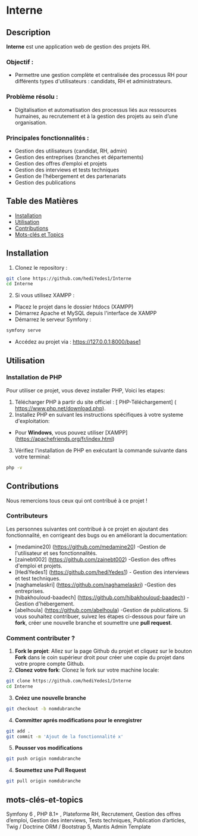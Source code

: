 # Interne

## Description

**Interne** est une application web de gestion des projets RH.

### Objectif :
- Permettre une gestion complète et centralisée des processus RH pour différents types d'utilisateurs : candidats, RH et administrateurs.

### Problème résolu :
- Digitalisation et automatisation des processus liés aux ressources humaines, au recrutement et à la gestion des projets au sein d’une organisation.

### Principales fonctionnalités :
- Gestion des utilisateurs (candidat, RH, admin)
- Gestion des entreprises (branches et départements)
- Gestion des offres d’emploi et projets
- Gestion des interviews et tests techniques
- Gestion de l’hébergement et des partenariats
- Gestion des publications

## Table des Matières

- [Installation](#installation)
- [Utilisation](#utilisation)
- [Contributions](#contributions)
- [Mots-clés et Topics](#mots-clés-et-topics)

## Installation

1. Clonez le repository :
```bash
git clone https://github.com/hediYedes1/Interne
cd Interne
```
2. Si vous utilisez XAMPP :
* Placez le projet dans le dossier htdocs (XAMPP)
* Démarrez Apache et MySQL depuis l'interface de XAMPP
* Démarrez le serveur Symfony :
 ```bash
symfony serve
```
* Accédez au projet via : https://127.0.0.1:8000/base1

## Utilisation
### Installation de PHP
Pour utiliser ce projet, vous devez installer PHP, Voici les etapes:
1. Télécharger PHP à partir du site officiel : [ PHP-Téléchargement] ( https://www.php.net/download.php).
2. Installez PHP en suivant les instructions spécifiques à votre systeme d'exploitation:
- Pour **Windows**, vous pouvez utiliser [XAMPP] (https://apachefriends.org/fr/index.html)
3. Vérifiez l'installation de PHP en exécutant la commande suivante dans votre terminal:
```bash
php -v
```

## Contributions 
Nous remercions tous ceux qui ont contribué à ce projet !
### Contributeurs
Les personnes suivantes ont contribué à ce projet en ajoutant des fonctionnalité, en corrigeant des bugs ou en améliorant la documentation: 

- [medamine20) (https://github.com/medamine20) -Gestion de l'utilisateur et ses fonctionnalités.
- [zainebt002] (https://github.com/zainebt002) -Gestion des offres d'emploi et projets.
- [HediYedes1] (https://github.com/hediYedes1) - Gestion des interviews et test techniques.
- [naghamelaskri] (https://github.com/naghamelaskri) -Gestion des entreprises.
- [hibakhouloud-baadech] (https://github.com/hibakhouloud-baadech) -Gestion d'hébergement.
- [abelhoula] (https://github.com/abelhoula) -Gestion de publications.
Si vous souhaitez contribuer, suivez les étapes ci-dessous pour faire un **fork**, créer une nouvelle branche et soumettre une **pull request**.
### Comment contributer ?
1. **Fork le projet**: Allez sur la page Github du projet et cliquez sur le bouton **Fork** dans le coin supérieur droit pour créer une copie du projet dans votre propre compte Github.
2. **Clonez votre fork**: Clonez le fork sur votre machine locale:
```bash
git clone https://github.com/hediYedes1/Interne 
cd Interne
```
3. **Créez une nouvelle branche**
```bash
git checkout -b nomdubranche
```
4. **Committer aprés modifications pour le enregistrer**
```bash
git add . 
git commit -m 'Ajout de la fonctionnalité x'
```
5. **Pousser vos modifications**
```bash
git push origin nomdubranche
```
4. **Soumettez une Pull Request**
```bash
git pull origin nomdubranche
```
## mots-clés-et-topics
Symfony 6 , PHP 8.1+ , Plateforme RH, Recrutement, Gestion des offres d’emploi, Gestion des interviews, Tests techniques, Publication d’articles, Twig / Doctrine ORM / Bootstrap 5, Mantis Admin Template

